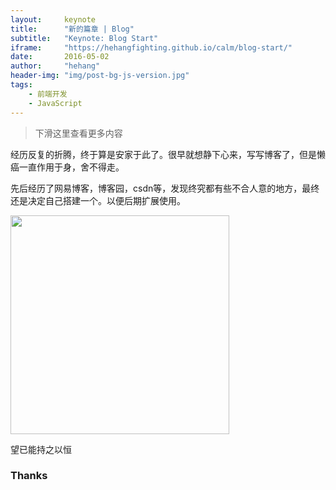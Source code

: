 ```yaml
---
layout:     keynote
title:      "新的篇章 | Blog"
subtitle:   "Keynote: Blog Start"
iframe:     "https://hehangfighting.github.io/calm/blog-start/"
date:       2016-05-02
author:     "hehang"
header-img: "img/post-bg-js-version.jpg"
tags:
    - 前端开发
    - JavaScript
---
```



> 下滑这里查看更多内容

经历反复的折腾，终于算是安家于此了。很早就想静下心来，写写博客了，但是懒癌一直作用于身，舍不得走。

先后经历了网易博客，博客园，csdn等，发现终究都有些不合人意的地方，最终还是决定自己搭建一个。以便后期扩展使用。

<img src="http://blog-image.bj.bcebos.com/common/maimeng.jpg" width="350" height="350"/>

望已能持之以恒

### Thanks
